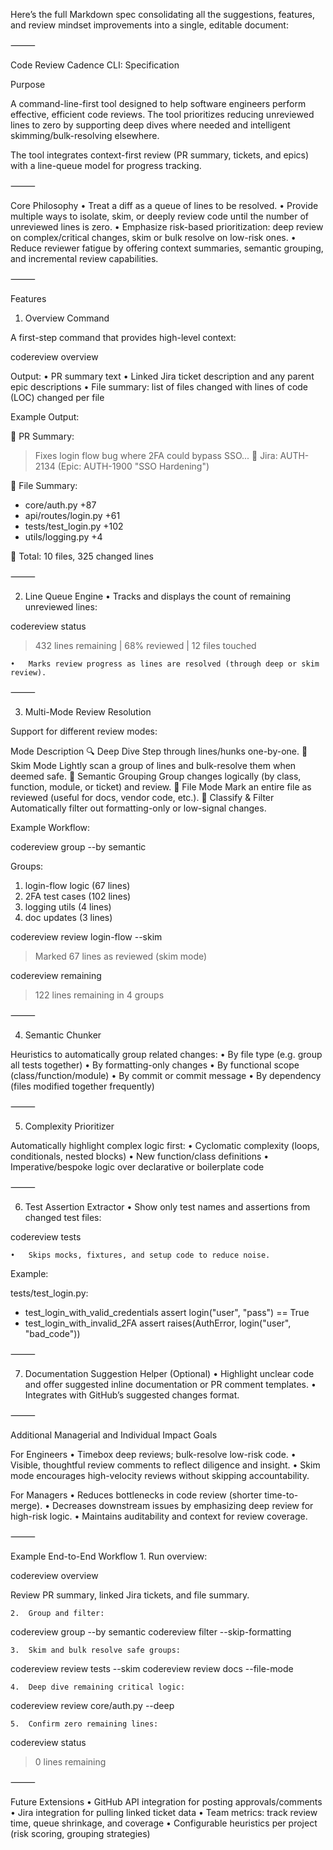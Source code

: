 Here’s the full Markdown spec consolidating all the suggestions, features, and review mindset improvements into a single, editable document:

⸻

Code Review Cadence CLI: Specification

Purpose

A command-line-first tool designed to help software engineers perform effective, efficient code reviews. The tool prioritizes reducing unreviewed lines to zero by supporting deep dives where needed and intelligent skimming/bulk-resolving elsewhere.

The tool integrates context-first review (PR summary, tickets, and epics) with a line-queue model for progress tracking.

⸻

Core Philosophy
	•	Treat a diff as a queue of lines to be resolved.
	•	Provide multiple ways to isolate, skim, or deeply review code until the number of unreviewed lines is zero.
	•	Emphasize risk-based prioritization: deep review on complex/critical changes, skim or bulk resolve on low-risk ones.
	•	Reduce reviewer fatigue by offering context summaries, semantic grouping, and incremental review capabilities.

⸻

Features

1. Overview Command

A first-step command that provides high-level context:

codereview overview

Output:
	•	PR summary text
	•	Linked Jira ticket description and any parent epic descriptions
	•	File summary: list of files changed with lines of code (LOC) changed per file

Example Output:

📌 PR Summary:
> Fixes login flow bug where 2FA could bypass SSO...
🔗 Jira: AUTH-2134 (Epic: AUTH-1900 "SSO Hardening")

📁 File Summary:
- core/auth.py         +87
- api/routes/login.py  +61
- tests/test_login.py  +102
- utils/logging.py     +4

🧮 Total: 10 files, 325 changed lines


⸻

2. Line Queue Engine
	•	Tracks and displays the count of remaining unreviewed lines:

codereview status
> 432 lines remaining | 68% reviewed | 12 files touched


	•	Marks review progress as lines are resolved (through deep or skim review).

⸻

3. Multi-Mode Review Resolution

Support for different review modes:

Mode	Description
🔍 Deep Dive	Step through lines/hunks one-by-one.
👀 Skim Mode	Lightly scan a group of lines and bulk-resolve them when deemed safe.
🧠 Semantic Grouping	Group changes logically (by class, function, module, or ticket) and review.
📁 File Mode	Mark an entire file as reviewed (useful for docs, vendor code, etc.).
🧹 Classify & Filter	Automatically filter out formatting-only or low-signal changes.

Example Workflow:

codereview group --by semantic

Groups:
1. login-flow logic (67 lines)
2. 2FA test cases (102 lines)
3. logging utils (4 lines)
4. doc updates (3 lines)

codereview review login-flow --skim
> Marked 67 lines as reviewed (skim mode)

codereview remaining
> 122 lines remaining in 4 groups


⸻

4. Semantic Chunker

Heuristics to automatically group related changes:
	•	By file type (e.g. group all tests together)
	•	By formatting-only changes
	•	By functional scope (class/function/module)
	•	By commit or commit message
	•	By dependency (files modified together frequently)

⸻

5. Complexity Prioritizer

Automatically highlight complex logic first:
	•	Cyclomatic complexity (loops, conditionals, nested blocks)
	•	New function/class definitions
	•	Imperative/bespoke logic over declarative or boilerplate code

⸻

6. Test Assertion Extractor
	•	Show only test names and assertions from changed test files:

codereview tests


	•	Skips mocks, fixtures, and setup code to reduce noise.

Example:

tests/test_login.py:
- test_login_with_valid_credentials
  assert login("user", "pass") == True
- test_login_with_invalid_2FA
  assert raises(AuthError, login("user", "bad_code"))


⸻

7. Documentation Suggestion Helper (Optional)
	•	Highlight unclear code and offer suggested inline documentation or PR comment templates.
	•	Integrates with GitHub’s suggested changes format.

⸻

Additional Managerial and Individual Impact Goals

For Engineers
	•	Timebox deep reviews; bulk-resolve low-risk code.
	•	Visible, thoughtful review comments to reflect diligence and insight.
	•	Skim mode encourages high-velocity reviews without skipping accountability.

For Managers
	•	Reduces bottlenecks in code review (shorter time-to-merge).
	•	Decreases downstream issues by emphasizing deep review for high-risk logic.
	•	Maintains auditability and context for review coverage.

⸻

Example End-to-End Workflow
	1.	Run overview:

codereview overview

Review PR summary, linked Jira tickets, and file summary.

	2.	Group and filter:

codereview group --by semantic
codereview filter --skip-formatting


	3.	Skim and bulk resolve safe groups:

codereview review tests --skim
codereview review docs --file-mode


	4.	Deep dive remaining critical logic:

codereview review core/auth.py --deep


	5.	Confirm zero remaining lines:

codereview status
> 0 lines remaining



⸻

Future Extensions
	•	GitHub API integration for posting approvals/comments
	•	Jira integration for pulling linked ticket data
	•	Team metrics: track review time, queue shrinkage, and coverage
	•	Configurable heuristics per project (risk scoring, grouping strategies)

